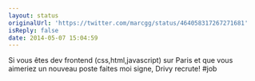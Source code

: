 ```yaml
---
layout: status
originalUrl: 'https://twitter.com/marcgg/status/464058317267271681'
isReply: false
date: 2014-05-07 15:04:59
---
```


Si vous êtes dev frontend (css,html,javascript) sur Paris et que vous aimeriez un nouveau poste faites moi signe, Drivy recrute! #job
